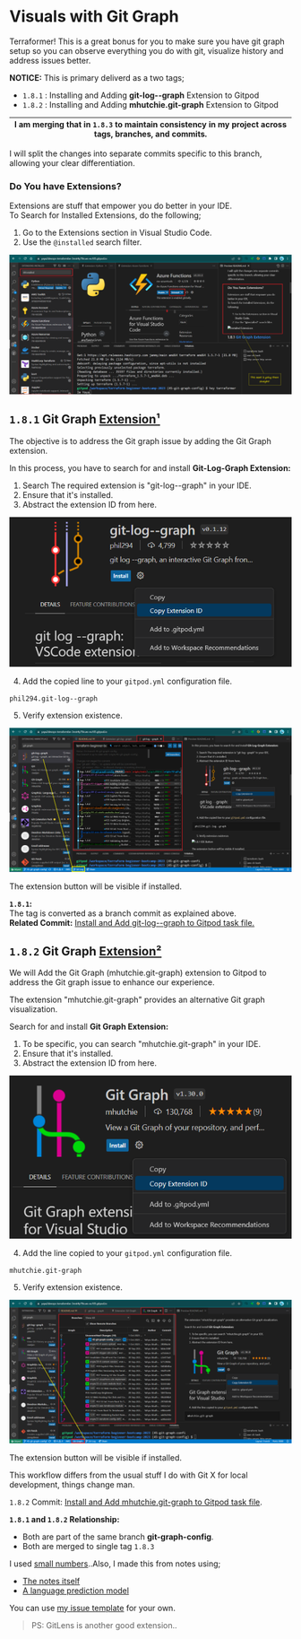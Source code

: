 # Visuals with Git Graph
Terraformer! This is a great bonus for you to make sure you have git graph setup so you can observe everything you do with git, visualize history and address issues better.

**NOTICE:** This is primary deliverd as a two tags;
- `1.8.1` : Installing and Adding **git-log--graph** Extension to Gitpod
- `1.8.2` : Installing and Adding **mhutchie.git-graph** Extension to Gitpod

|I am merging that in `1.8.3` to maintain consistency in my project across tags, branches, and commits.|
|:---:|

I will split the changes into separate commits specific to this branch, allowing your clear differentiation.

### Do You have Extensions?
Extensions are stuff that empower you do better in your IDE.<br>
To Search for Installed Extensions, do the following;
1. Go to the Extensions section in Visual Studio Code.
2. Use the `@installed` search filter.

![Installed Extensions](assets/1.8.3/install-ext.png)

## `1.8.1` Git Graph [Extension¹](https://marketplace.visualstudio.com/items?itemName=phil294.git-log--graph)
The objective is to address the Git graph issue by adding the Git Graph extension.

In this process, you have to search for and install **Git-Log-Graph Extension:**
1. Search The required extension is "git-log--graph" in your IDE.
2. Ensure that it's installed.
3. Abstract the extension ID from here.

![Get Extension ID](assets/1.8.1/1.8.1-ext-id.png)

4. Add the copied line to your `gitpod.yml` configuration file.
```
phil294.git-log--graph
```
5. Verify extension existence.

![1.8.1 IDE Button](assets/1.8.1/work-with-1.8.1-ext.png)

The extension button will be visible if installed.

**`1.8.1`:**<br>
The tag is converted as a branch commit as explained above.<br>
**Related Commit:** [Install and Add git-log--graph to Gitpod task file.](https://github.com/yaya2devops/terraform-beginner-bootcamp-2023/commit/d67e1ef044b650dd16550bd98db15230b2f09f86)

## `1.8.2` Git Graph [Extension²](https://marketplace.visualstudio.com/items?itemName=mhutchie.git-graph)

We will Add the Git Graph (mhutchie.git-graph) extension to Gitpod to address the Git graph issue to enhance our experience.

The extension "mhutchie.git-graph" provides an alternative Git graph visualization.

Search for and install **Git Graph Extension:**
1. To be specific, you can search "mhutchie.git-graph" in your IDE.
2. Ensure that it's installed.
3. Abstract the extension ID from here.

![1.8.2 Extension ID](assets/1.8.2/1.8.2-ext-id.png)

4. Add the line copied to your `gitpod.yml` configuration file.
```
mhutchie.git-graph
```
5. Verify extension existence.

![1.8.2 IDE Button](assets/1.8.2/work-with-1.8.2-ext.png)

The extension button will be visible if installed.


This workflow differs from the usual stuff I do with Git X for local development, things change man.

`1.8.2` Commit: [Install and Add mhutchie.git-graph to Gitpod task file](https://github.com/yaya2devops/terraform-beginner-bootcamp-2023/commit/09f3ba52821f8d348a3454e836a0f45fd0d3d622).

**`1.8.1` and `1.8.2` Relationship:**<br>
- Both are part of the same branch **git-graph-config**.
- Both are merged to single tag `1.8.3`

I used [small numbers](https://www.piliapp.com/symbol/subscript-superscript/)..Also, I made this from notes using;
- [The notes itself](assets/1.8.3/1.8.3.txt)
- [A language prediction model](https://chat.openai.com/share/0f24f5d8-fa45-438a-95c1-99e6b733c03d)

You can use [my issue template](assets/1.8.3/issue-enabler.md) for your own.

> PS: GitLens is another good extension..
